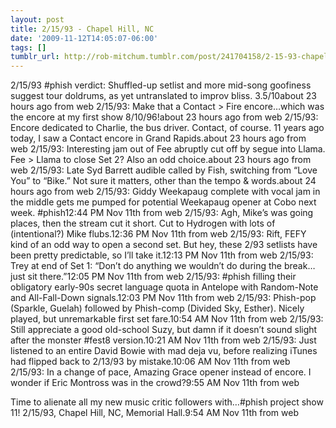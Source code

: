 ```yaml
---
layout: post
title: 2/15/93 - Chapel Hill, NC
date: '2009-11-12T14:05:07-06:00'
tags: []
tumblr_url: http://rob-mitchum.tumblr.com/post/241704158/2-15-93-chapel-hill-nc
---
```

2/15/93 #phish verdict: Shuffled-up setlist and more mid-song goofiness suggest tour doldrums, as yet untranslated to improv bliss. 3.5/10about 23 hours ago from web 
2/15/93: Make that a Contact > Fire encore…which was the encore at my first show 8/10/96!about 23 hours ago from web 
2/15/93: Encore dedicated to Charlie, the bus driver. Contact, of course. 11 years ago today, I saw a Contact encore in Grand Rapids.about 23 hours ago from web 
2/15/93: Interesting jam out of Fee abruptly cut off by segue into Llama. Fee > Llama to close Set 2? Also an odd choice.about 23 hours ago from web 
2/15/93: Late Syd Barrett audible called by Fish, switching from “Love You” to “Bike.” Not sure it matters, other than the tempo & words.about 24 hours ago from web 
2/15/93: Giddy Weekapaug complete with vocal jam in the middle gets me pumped for potential Weekapaug opener at Cobo next week. #phish12:44 PM Nov 11th from web 
2/15/93: Agh, Mike’s was going places, then the stream cut it short. Cut to Hydrogen with lots of (intentional?) Mike flubs.12:36 PM Nov 11th from web 
2/15/93: Rift, FEFY kind of an odd way to open a second set. But hey, these 2/93 setlists have been pretty predictable, so I’ll take it.12:13 PM Nov 11th from web
2/15/93: Trey at end of Set 1: “Don’t do anything we wouldn’t do during the break…just sit there.”12:05 PM Nov 11th from web 
2/15/93: #phish filling their obligatory early-90s secret language quota in Antelope with Random-Note and All-Fall-Down signals.12:03 PM Nov 11th from web 
2/15/93: Phish-pop (Sparkle, Guelah) followed by Phish-comp (Divided Sky, Esther). Nicely played, but unremarkable first set fare.10:54 AM Nov 11th from web 
2/15/93: Still appreciate a good old-school Suzy, but damn if it doesn’t sound slight after the monster #fest8 version.10:21 AM Nov 11th from web 
2/15/93: Just listened to an entire David Bowie with mad deja vu, before realizing iTunes had flipped back to 2/13/93 by mistake.10:06 AM Nov 11th from web
2/15/93: In a change of pace, Amazing Grace opener instead of encore. I wonder if Eric Montross was in the crowd?9:55 AM Nov 11th from web  

Time to alienate all my new music critic followers with…#phish project show 11! 2/15/93, Chapel Hill, NC, Memorial Hall.9:54 AM Nov 11th from web
